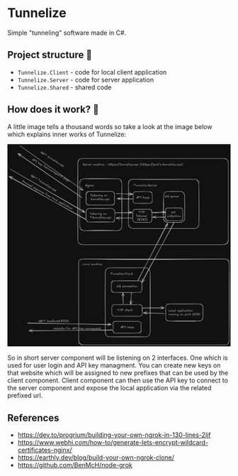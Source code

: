 # Tunnelize

Simple "tunneling" software made in C#.

## Project structure 📁
 - `Tunnelize.Client` - code for local client application
 - `Tunnelize.Server` - code for server application
 - `Tunnelize.Shared` - shared code

## How does it work? 🤔
A little image tells a thousand words so take a look at the image below which explains inner works of Tunnelize:

![Explanation](images/tunnelize_explanation.png)

So in short server component will be listening on 2 interfaces. One which is used for user login and API key managment. You can create new keys on that website which will be assigned to new prefixes that can be used by the client component. Client component can then use the API key to connect to the server component and expose the local application via the related prefixed url.

## References
 - https://dev.to/progrium/building-your-own-ngrok-in-130-lines-2lif
 - https://www.webhi.com/how-to/generate-lets-encrypt-wildcard-certificates-nginx/
 - https://earthly.dev/blog/build-your-own-ngrok-clone/
 - https://github.com/BenMcH/node-grok